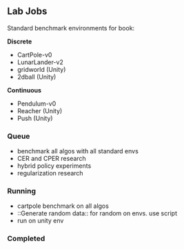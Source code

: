 ## Lab Jobs

Standard benchmark environments for book:

**Discrete**
- CartPole-v0
- LunarLander-v2
- gridworld (Unity)
- 2dball (Unity)

**Continuous**
- Pendulum-v0
- Reacher (Unity)
- Push (Unity)

### Queue

- benchmark all algos with all standard envs
- CER and CPER research
- hybrid policy experiments
- regularization research

### Running

- cartpole benchmark on all algos
- ::Generate random data:: for random on envs. use script
- run on unity env

### Completed